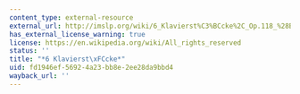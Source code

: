 ```yaml
---
content_type: external-resource
external_url: http://imslp.org/wiki/6_Klavierst%C3%BCcke%2C_Op.118_%28Brahms%2C_Johannes%29
has_external_license_warning: true
license: https://en.wikipedia.org/wiki/All_rights_reserved
status: ''
title: "*6 Klavierst\xFCcke*"
uid: fd1946ef-5692-4a23-bb8e-2ee28da9bbd4
wayback_url: ''
---
```

